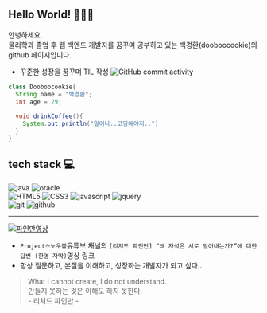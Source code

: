 <h2> Hello World! 👋👋👋</h2>
<p>
  안녕하세요. <br>
  물리학과 졸업 후 웹 백엔드 개발자를 꿈꾸며 공부하고 있는
  백경환(dooboocookie)의 github 페이지입니다.
</p>


* 꾸준한 성장을 꿈꾸며 TIL 작성
![GitHub commit activity](https://img.shields.io/github/commit-activity/m/dooboocookie/TIL)

```java
class Dooboocookie{
  String name = "백경환";
  int age = 29;
  
  void drinkCoffee(){
    System.out.println("일어나..코딩해야지..")
  }
}
```

<h2>tech stack 💻</h2>

![java](https://img.shields.io/badge/java-007396?style=for-the-badge&logo=java&logoColor=white)
![oracle](https://img.shields.io/badge/-ORACLE-F80000?style=for-the-badge&logo=oracle)
<br>
![HTML5](https://img.shields.io/badge/-HTML5-F05032?style=for-the-badge&logo=html5&logoColor=ffffff)
![CSS3](https://img.shields.io/badge/-CSS3-007ACC?style=for-the-badge&logo=css3)
![javascript](https://img.shields.io/badge/javascript-F7DF1E?style=for-the-badge&logo=javascript&logoColor=black)
![jquery](https://img.shields.io/badge/-jQuery-0769AD?style=for-the-badge&logo=jquery)
<br>
![git](https://img.shields.io/badge/git-F05032?style=for-the-badge&logo=git&logoColor=white)
![github](https://img.shields.io/badge/github-181717?style=for-the-badge&logo=github&logoColor=white)

---

[![파인만영상](https://i.ytimg.com/an_webp/3smc7jbUPiE/mqdefault_6s.webp?du=3000&sqp=CM72_JQG&rs=AOn4CLBdsEaYVuWx8ysIrCyeuJjWL7IfBw)](https://youtu.be/3smc7jbUPiE)
<br>
* `Project스노우볼`유튜브 채널의 `[리처드 파인만] “왜 자석은 서로 밀어내는가?”에 대한 답변 (한영 자막)`영상 링크
* 항상 질문하고, 본질을 이해하고, 성장하는 개발자가 되고 싶다..
> What I cannot create, I do not understand.  
> 만들지 못하는 것은 이해도 하지 못한다.  
> \- 리처드 파인만 -
